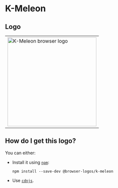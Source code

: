 # K-Meleon

## Logo

<table>
    <tr height=300>
        <td>
            <a href="https://github.com/alrra/browser-logos/tree/8c2a8900a80a78264f1ce976593d4d969dd8cfb5/src/archive/k-meleon">
                <img width=290 src="https://raw.githubusercontent.com/alrra/browser-logos/8c2a8900a80a78264f1ce976593d4d969dd8cfb5/src/archive/k-meleon/k-meleon.svg?sanitize=true" alt="K-Meleon browser logo">
            </a>
        </td>
    </tr>
</table>

## How do I get this logo?

You can either:

* Install it using [`npm`][npm]:

  `npm install --save-dev @browser-logos/k-meleon`

* Use [`cdnjs`][cdnjs].

<!-- Link labels: -->

[cdnjs]: https://cdnjs.com/libraries/browser-logos
[npm]: https://www.npmjs.com/
